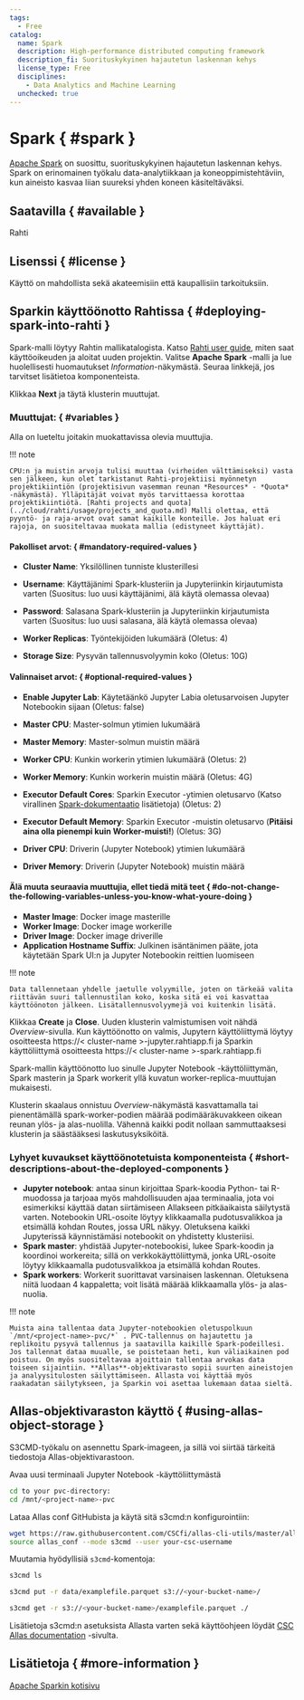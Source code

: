 ```yaml
---
tags:
  - Free
catalog:
  name: Spark
  description: High-performance distributed computing framework
  description_fi: Suorituskykyinen hajautetun laskennan kehys
  license_type: Free
  disciplines:
    - Data Analytics and Machine Learning
  unchecked: true
---
```


# Spark { #spark }

[Apache Spark](https://spark.apache.org/) on suosittu, suorituskykyinen hajautetun laskennan kehys. Spark on erinomainen työkalu data-analytiikkaan ja koneoppimistehtäviin, kun aineisto kasvaa liian suureksi yhden koneen käsiteltäväksi. 

## Saatavilla { #available }

Rahti

## Lisenssi { #license }

Käyttö on mahdollista sekä akateemisiin että kaupallisiin tarkoituksiin.

## Sparkin käyttöönotto Rahtissa { #deploying-spark-into-rahti }

Spark-malli löytyy Rahtin mallikatalogista. Katso [Rahti user guide](../cloud/rahti/index.md), miten saat käyttöoikeuden ja aloitat uuden projektin. 
Valitse **Apache Spark** -malli ja lue huolellisesti huomautukset *Information*-näkymästä. Seuraa linkkejä, jos tarvitset lisätietoa komponenteista. 

Klikkaa **Next** ja täytä klusterin muuttujat. 
### Muuttujat: { #variables }

Alla on lueteltu joitakin muokattavissa olevia muuttujia.

!!! note 

    CPU:n ja muistin arvoja tulisi muuttaa (virheiden välttämiseksi) vasta sen jälkeen, kun olet tarkistanut Rahti-projektiisi myönnetyn projektikiintiön (projektisivun vasemman reunan *Resources* - *Quota* -näkymästä). Ylläpitäjät voivat myös tarvittaessa korottaa projektikiintiötä. [Rahti projects and quota](../cloud/rahti/usage/projects_and_quota.md) Malli olettaa, että pyyntö- ja raja-arvot ovat samat kaikille konteille. Jos haluat eri rajoja, on suositeltavaa muokata mallia (edistyneet käyttäjät).

#### Pakolliset arvot: { #mandatory-required-values }
- **Cluster Name**: Yksilöllinen tunniste klusterillesi
- **Username**: Käyttäjänimi Spark-klusteriin ja Jupyteriinkin kirjautumista varten (Suositus: luo uusi käyttäjänimi, älä käytä olemassa olevaa)
- **Password**: Salasana Spark-klusteriin ja Jupyteriinkin kirjautumista varten (Suositus: luo uusi salasana, älä käytä olemassa olevaa)
- **Worker Replicas**: Työntekijöiden lukumäärä (Oletus: 4)

- **Storage Size**: Pysyvän tallennusvolyymin koko (Oletus: 10G)

#### Valinnaiset arvot: { #optional-required-values }
- **Enable Jupyter Lab**: Käytetäänkö Jupyter Labia oletusarvoisen Jupyter Notebookin sijaan (Oletus: false) 
- **Master CPU**: Master-solmun ytimien lukumäärä
- **Master Memory**: Master-solmun muistin määrä
- **Worker CPU**: Kunkin workerin ytimien lukumäärä (Oletus: 2)
- **Worker Memory**: Kunkin workerin muistin määrä (Oletus: 4G)

- **Executor Default Cores**: Sparkin Executor -ytimien oletusarvo (Katso virallinen [Spark-dokumentaatio](https://spark.apache.org/docs/latest/) lisätietoja) (Oletus: 2)
- **Executor Default Memory**: Sparkin Executor -muistin oletusarvo (**Pitäisi aina olla pienempi kuin Worker-muisti!**) (Oletus: 3G)

- **Driver CPU**: Driverin (Jupyter Notebook) ytimien lukumäärä
- **Driver Memory**: Driverin (Jupyter Notebook) muistin määrä

#### Älä muuta seuraavia muuttujia, ellet tiedä mitä teet { #do-not-change-the-following-variables-unless-you-know-what-youre-doing }
- **Master Image**: Docker image masterille
- **Worker Image**: Docker image workerille 
- **Driver Image**: Docker image driverille 
- **Application Hostname Suffix**: Julkinen isäntänimen pääte, jota käytetään Spark UI:n ja Jupyter Notebookin reittien luomiseen


!!! note 

    Data tallennetaan yhdelle jaetulle volyymille, joten on tärkeää valita riittävän suuri tallennustilan koko, koska sitä ei voi kasvattaa käyttöönoton jälkeen. Lisätallennusvolyymejä voi kuitenkin lisätä.

Klikkaa **Create** ja **Close**.
Uuden klusterin valmistumisen voit nähdä *Overview*-sivulla. Kun käyttöönotto on valmis, Jupytern käyttöliittymä löytyy osoitteesta https://< cluster-name >-jupyter.rahtiapp.fi ja Sparkin käyttöliittymä osoitteesta https://< cluster-name >-spark.rahtiapp.fi

Spark-mallin käyttöönotto luo sinulle Jupyter Notebook -käyttöliittymän, Spark masterin ja Spark workerit yllä kuvatun worker-replica-muuttujan mukaisesti.

Klusterin skaalaus onnistuu *Overview*-näkymästä kasvattamalla tai pienentämällä spark-worker-podien määrää podimääräkuvakkeen oikean reunan ylös- ja alas-nuolilla. Vähennä kaikki podit nollaan sammuttaaksesi klusterin ja säästääksesi laskutusyksiköitä. 

### Lyhyet kuvaukset käyttöönotetuista komponenteista { #short-descriptions-about-the-deployed-components }
- **Jupyter notebook**: antaa sinun kirjoittaa Spark-koodia Python- tai R-muodossa ja tarjoaa myös mahdollisuuden ajaa terminaalia, jota voi esimerkiksi käyttää datan siirtämiseen Allakseen pitkäaikaista säilytystä varten. Notebookin URL-osoite löytyy klikkaamalla pudotusvalikkoa ja etsimällä kohdan Routes, jossa URL näkyy. Oletuksena kaikki Jupyterissä käynnistämäsi notebookit on yhdistetty klusteriisi.
- **Spark master**: yhdistää Jupyter-notebookisi, lukee Spark-koodin ja koordinoi workereita; sillä on verkkokäyttöliittymä, jonka URL-osoite löytyy klikkaamalla pudotusvalikkoa ja etsimällä kohdan Routes.
- **Spark workers**: Workerit suorittavat varsinaisen laskennan. Oletuksena niitä luodaan 4 kappaletta; voit lisätä määrää klikkaamalla ylös- ja alas-nuolia. 

!!! note 

    Muista aina tallentaa data Jupyter-notebookien oletuspolkuun `/mnt/<project-name>-pvc/*` . PVC-tallennus on hajautettu ja replikoitu pysyvä tallennus ja saatavilla kaikille Spark-podeillesi. Jos tallennat dataa muualle, se poistetaan heti, kun väliaikainen pod poistuu. On myös suositeltavaa ajoittain tallentaa arvokas data toiseen sijaintiin. **Allas**-objektivarasto sopii suurten aineistojen ja analyysitulosten säilyttämiseen. Allasta voi käyttää myös raakadatan säilytykseen, ja Sparkin voi asettaa lukemaan dataa sieltä.
 

## Allas-objektivaraston käyttö { #using-allas-object-storage }

S3CMD-työkalu on asennettu Spark-imageen, ja sillä voi siirtää tärkeitä tiedostoja Allas-objektivarastoon.

Avaa uusi terminaali Jupyter Notebook -käyttöliittymästä

```bash
cd to your pvc-directory:
cd /mnt/<project-name>-pvc
```

Lataa Allas conf GitHubista ja käytä sitä s3cmd:n konfigurointiin:

```bash
wget https://raw.githubusercontent.com/CSCfi/allas-cli-utils/master/allas_conf
source allas_conf --mode s3cmd --user your-csc-username
```

Muutamia hyödyllisiä `s3cmd`-komentoja:
```bash
s3cmd ls

s3cmd put -r data/examplefile.parquet s3://<your-bucket-name>/

s3cmd get -r s3://<your-bucket-name>/examplefile.parquet ./
```

Lisätietoja s3cmd:n asetuksista Allasta varten sekä käyttöohjeen löydät [CSC Allas documentation](../data/Allas/using_allas/s3_client.md) -sivulta.

## Lisätietoja { #more-information }

[Apache Sparkin kotisivu](https://spark.apache.org)